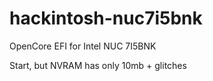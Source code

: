 # hackintosh-nuc7i5bnk

OpenCore EFI for Intel NUC 7I5BNK

Start, but NVRAM has only 10mb + glitches
